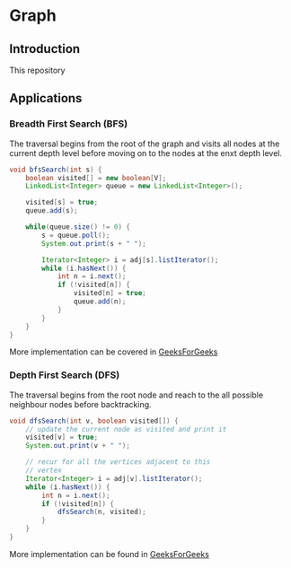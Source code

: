 # Graph


## Introduction
This repository

## Applications

### Breadth First Search (**BFS**)

The traversal begins from the root of the graph and visits all nodes at the current depth level before moving on to the nodes at the enxt depth level.

```java
void bfsSearch(int s) {
	boolean visited[] = new boolean[V];
	LinkedList<Integer> queue = new LinkedList<Integer>();

	visited[s] = true;
	queue.add(s);

	while(queue.size() != 0) {
		s = queue.poll();
		System.out.print(s + " ");

		Iterator<Integer> i = adj[s].listIterator();
		while (i.hasNext()) {
			int n = i.next();
			if (!visited[n]) {
				visited[n] = true;
				queue.add(n);
			}
		}
	}
}
```

More implementation can be covered in [GeeksForGeeks](https://www.geeksforgeeks.org/breadth-first-search-or-bfs-for-a-graph/)

### Depth First Search (**DFS**)

The traversal begins from the root node and reach to the all possible neighbour nodes before backtracking.

```java
void dfsSearch(int v, boolean visited[]) {
	// update the current node as visited and print it
	visited[v] = true;
	System.out.print(v + " ");

	// recur for all the vertices adjacent to this
	// vertex
	Iterator<Integer> i = adj[v].listIterator();
	while (i.hasNext()) {
		int n = i.next();
		if (!visited[n]) {
			dfsSearch(n, visited);
		}
	}
}

```




More implementation can be found in [GeeksForGeeks](https://www.geeksforgeeks.org/depth-first-search-or-dfs-for-a-graph/?ref=header_search)